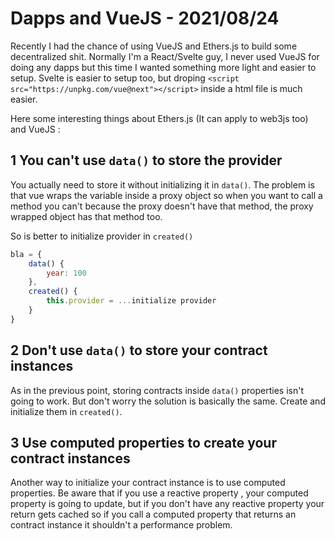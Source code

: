 # Dapps and VueJS - 2021/08/24

Recently I had the chance of using VueJS and Ethers.js to build some decentralized shit. Normally I'm a React/Svelte guy, I never used VueJS for doing any dapps but this time I wanted something more light and easier to setup. Svelte is easier to setup too, but droping ``<script src="https://unpkg.com/vue@next"></script>`` inside a html file is much easier.

Here some interesting things about Ethers.js (It can apply to web3js too) and VueJS :

## 1 You can't use `data()` to store the provider

You actually need to store it without initializing it in `data()`. The problem is that vue wraps the variable inside a proxy object so when you want to call a method you can't because the proxy doesn't have that method, the proxy wrapped object has that method too.

So is better to initialize provider in `created()`

```js
bla = {
    data() {
        year: 100
    },
    created() {
        this.provider = ...initialize provider
    }
}
```

## 2 Don't use `data()` to store your contract instances

As in the previous point, storing contracts inside `data()` properties isn't going to work. But don't worry the solution is basically the same. Create and initialize them in `created()`.

## 3 Use computed properties to create your contract instances

Another way to initialize your contract instance is to use computed properties.
Be aware that if you use a reactive property , your computed property is going to update, but if you don't have any reactive property your return gets cached so if you call a computed property that returns an contract instance it shouldn't a performance problem.
